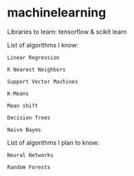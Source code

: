 # machinelearning

Libraries to learn: tensorflow & scikit learn

List of algorithms I know:
  
    Linear Regression
  
    K Nearest Neighbors

    Support Vector Machines 
    
    K-Means 
    
    Mean shift

    Decision Trees
    
    Naive Bayes
    
List of algorithms I plan to know:
      
    
    Neural Networks
    
    Random Forests
